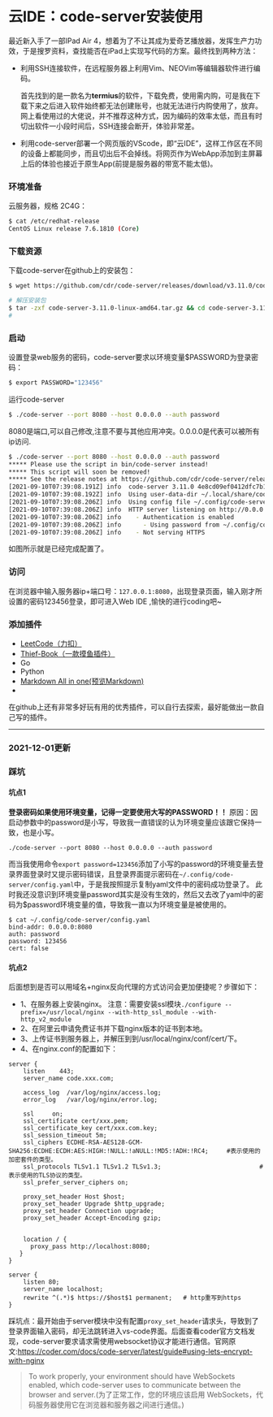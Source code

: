 # 云IDE：code-server安装使用


最近新入手了一部IPad Air 4，想着为了不让其成为爱奇艺播放器，发挥生产力功效，于是搜罗资料，查找能否在iPad上实现写代码的方案。最终找到两种方法：

- 利用SSH连接软件，在远程服务器上利用Vim、NEOVim等编辑器软件进行编码。

  首先找到的是一款名为**termius**的软件，下载免费，使用需内购，可是我在下载下来之后进入软件始终都无法创建账号，也就无法进行内购使用了，放弃。网上看使用过的大佬说，并不推荐这种方式，因为编码的效率太低，而且有时切出软件一小段时间后，SSH连接会断开，体验非常差。

- 利用code-server部署一个网页版的VScode，即“云IDE”，这样工作区在不同的设备上都能同步，而且切出后不会掉线。将网页作为WebApp添加到主屏幕上后的体验也接近于原生App(前提是服务器的带宽不能太低)。 

###  环境准备

云服务器，规格 2C4G：

```bash
$ cat /etc/redhat-release 
CentOS Linux release 7.6.1810 (Core)
```

###  下载资源

下载code-server在github上的安装包：

```sh
$ wget https://github.com/cdr/code-server/releases/download/v3.11.0/code-server-3.11.0-linux-amd64.tar.gz

# 解压安装包
$ tar -zxf code-server-3.11.0-linux-amd64.tar.gz && cd code-server-3.11.0-linux-amd64
#
```

###  启动

设置登录web服务的密码，code-server要求以环境变量$PASSWORD为登录密码：

```sh
$ export PASSWORD="123456"
```

运行code-server

```sh
$ ./code-server --port 8080 --host 0.0.0.0 --auth password
```

8080是端口,可以自己修改,注意不要与其他应用冲突。0.0.0.0是代表可以被所有ip访问.

```sh
$ ./code-server --port 8080 --host 0.0.0.0 --auth password
***** Please use the script in bin/code-server instead!
***** This script will soon be removed!
***** See the release notes at https://github.com/cdr/code-server/releases/tag/v3.4.0
[2021-09-10T07:39:08.191Z] info  code-server 3.11.0 4e8cd09ef0412dfc7b148b7639a692e20e4fd6dd
[2021-09-10T07:39:08.192Z] info  Using user-data-dir ~/.local/share/code-server
[2021-09-10T07:39:08.206Z] info  Using config file ~/.config/code-server/config.yaml
[2021-09-10T07:39:08.206Z] info  HTTP server listening on http://0.0.0.0:8080 
[2021-09-10T07:39:08.206Z] info    - Authentication is enabled
[2021-09-10T07:39:08.206Z] info      - Using password from ~/.config/code-server/config.yaml
[2021-09-10T07:39:08.206Z] info    - Not serving HTTPS

```

如图所示就是已经完成配置了。

###  访问

在浏览器中输入服务器ip+端口号：`127.0.0.1:8080`，出现登录页面，输入刚才所设置的密码123456登录，即可进入Web IDE ,愉快的进行coding吧~

###  添加插件

- [LeetCode（力扣）](https://marketplace.visualstudio.com/items?itemName=LeetCode.vscode-leetcode)
- [Thief-Book（一款摸鱼插件）](https://marketplace.visualstudio.com/items?itemName=C-TEAM.thief-book)
- Go
- Python
- [Markdown All in one(预览Markdown)](https://marketplace.visualstudio.com/items?itemName=yzhang.markdown-all-in-one)
- 
在github上还有非常多好玩有用的优秀插件，可以自行去探索，最好能做出一款自己写的插件。

---
###  2021-12-01更新
### 踩坑
#### 坑点1
**登录密码如果使用环境变量，记得一定要使用大写的PASSWORD！！** 原因：因启动参数中的password是小写，导致我一直错误的认为环境变量应该跟它保持一致，也是小写。
```
./code-server --port 8080 --host 0.0.0.0 --auth password
```
而当我使用命令`export password=123456`添加了小写的password的环境变量去登录界面登录时又提示密码错误，且登录界面提示密码在`~/.config/code-server/config.yaml`中，于是我按照提示复制yaml文件中的密码成功登录了。
此时我还没意识到环境变量password其实是没有生效的，然后又去改了yaml中的密码为$password环境变量的值，导致我一直以为环境变量是被使用的。
```
$ cat ~/.config/code-server/config.yaml
bind-addr: 0.0.0.0:8080
auth: password
password: 123456
cert: false
```
#### 坑点2
后面想到是否可以用域名+nginx反向代理的方式访问会更加便捷呢？步骤如下：

- 1、在服务器上安装nginx。
	注意：需要安装ssl模块`./configure --prefix=/usr/local/nginx --with-http_ssl_module --with-http_v2_module`
- 2、在阿里云申请免费证书并下载nginx版本的证书到本地。
- 3、上传证书到服务器上，并解压到到/usr/local/nginx/conf/cert/下。
- 4、在nginx.conf的配置如下：
```
server {
    listen    443;
    server_name code.xxx.com;

    access_log  /var/log/nginx/access.log;
    error_log   /var/log/nginx/error.log;

    ssl     on;
    ssl_certificate cert/xxx.pem;
    ssl_certificate_key cert/xxx.com.key;
    ssl_session_timeout 5m;
    ssl_ciphers ECDHE-RSA-AES128-GCM-SHA256:ECDHE:ECDH:AES:HIGH:!NULL:!aNULL:!MD5:!ADH:!RC4;     #表示使用的加密套件的类型。
    ssl_protocols TLSv1.1 TLSv1.2 TLSv1.3; 							 #表示使用的TLS协议的类型。
    ssl_prefer_server_ciphers on;

    proxy_set_header Host $host;
    proxy_set_header Upgrade $http_upgrade;
    proxy_set_header Connection upgrade;
    proxy_set_header Accept-Encoding gzip;


    location / {
      proxy_pass http://localhost:8080;
   }
}

server {
    listen 80;
    server_name localhost;
    rewrite ^(.*)$ https://$host$1 permanent;   # http重写到https
}

```
踩坑点：最开始由于server模块中没有配置`proxy_set_header`请求头，导致到了登录界面输入密码，却无法跳转进入vs-code界面。后面查看coder官方文档发现，code-server要求请求需使用websocket协议才能进行通信。官网原文:https://coder.com/docs/code-server/latest/guide#using-lets-encrypt-with-nginx
> To work properly, your environment should have WebSockets enabled, which code-server uses to communicate between the browser and server.(为了正常工作，您的环境应该启用 WebSockets，代码服务器使用它在浏览器和服务器之间进行通信。)


